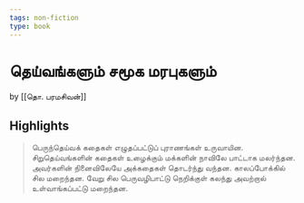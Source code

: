 ```yaml
---
tags: non-fiction
type: book
---
```


# தெய்வங்களும் சமூக மரபுகளும்
by [[தொ. பரமசிவன்]]

## Highlights
> பெருந்தெய்வக் கதைகள் எழுதப்பட்டுப் புராணங்கள் உருவாயின. சிறுதெய்வங்களின் கதைகள் உழைக்கும் மக்களின் நாவிலே பாட்டாக மலர்ந்தன. அவர்களின் நினைவிலேயே அக்கதைகள் தொடர்ந்து வந்தன. காலப்போக்கில் சில மறைந்தன. வேறு சில பெருவழிபாட்டு நெறிக்குள் கலந்து அவற்றால் உள்வாங்கப்பட்டு மறைந்தன.
